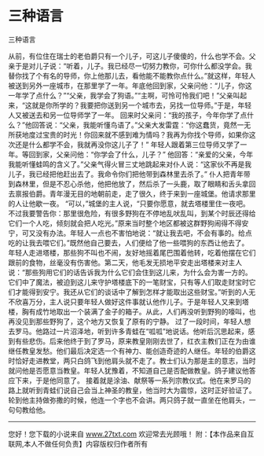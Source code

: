 # 三种语言

三种语言 

从前，有位住在瑞士的老伯爵只有一个儿子，可这儿子傻傻的，什么也学不会。父亲于是对儿子说：“听着，儿子。我已经尽一切努力教你，可你什么都没学会。我替你找了个有名的导师，你上他那儿去，看他能不能教你点什么。”就这样，年轻人被送到另外一座城市，在那里学了一年。年底他回到家，父亲问他：“儿子，你这一年学了点什么？”“父亲，我学会了狗语。”“主啊，可怜可怜我们吧！”父亲叫起来，“这就是你所学的？我要把你送到另一个城市去，另找一位导师。”于是，年轻人又被送去和另一位导师学了一年。 
回来时父亲问：“我的孩子，今年你学了点什么？”他回答说：“父亲，我能听懂鸟语了。”父亲大发雷霆：“你这蠢货，竟然一无所获地度过宝贵的时光！你回来就不感到难为情吗？我再为你找个导师，如果你这次还是什么都学不会，我就再没你这儿子了！” 
年轻人跟着第三位导师又学了一年。等回到家，父亲问他：“你学会了什么，儿子？” 
他回答：“亲爱的父亲，今年我能听懂蛙鸣的含义了。”父亲气得火冒三丈地跳起来对仆人说：“这家伙不再是我儿子，我已经把他赶出去了。我命令你们把他带到森林里去杀了。” 
仆人把青年带到森林里，但是不忍心杀他，他把他放了，然后杀了一头鹿，取了眼睛和舌头拿回去禀报伯爵。青年漫无目的地朝前走，走了很久，终于来到一座城堡。他请求那里的人让他歇一夜。 
“可以，”城堡的主人说，“只要你愿意，就去塔楼里住一夜吧。不过我要警告你：那里很危险，有很多野狗在不停地乱吠乱叫，到某个时辰还得给它们一个人吃，倾刻就会把人吃光。”原来当时整个地区都被这群野狗闹得不得安宁，可又没有办法。年轻人一点也不害怕地说：“就让我去吧，不会有事的。给点吃的让我去喂它们。”既然他自己要去，人们便给了他一些喂狗的东西让他去了。 
年轻人走进塔楼，那些狗不叫也不闹，友好地摇着尾巴围着他转，吃着他摆在它们跟前的食物，丝毫没有伤害他。第二天，他毛发无损地平安走出塔楼来对主人说：“那些狗用它们的话告诉我为什么它们会住到这儿来，为什么会为害一方的。它们中了魔法，被迫到这儿来守护塔楼底下的一笔财宝，只有等人们取走财宝时它们才能得到安宁。我还从它们的谈话中了解到怎样才能取出这些财宝。”听到的人无不欣喜万分，主人说只要年轻人做好这件事就认他作儿子。于是年轻人又来到塔楼，胸有成竹地取出一个装满了金子的箱子。从此，人们再没听到野狗的嚎叫，也再没见到那些野狗了，这个地方又恢复了原有的宁静。 
过了一段时间，年轻人想去罗马。他路过一片沼泽地，听到许多青蛙在“呱呱”地说话。他听后沉思起来，感到有些悲伤。后来他终于到了罗马，原来教皇刚刚去世了，红衣主教们正在为由谁继任教皇发愁。他们最后决定选一个有神力、能创造奇迹的人继任。年轻的伯爵这时恰好走进教堂，两只白鸽飞到他肩头就不走了。教士们认为那是主的意志，当时就问他是否愿意当教皇。年轻人犹豫着，不知道自己是否配做教皇。鸽子建议他答应下来，于是他同意了。 
接着就是涂油、献祭等一系列宗教仪式。他在来罗马的路上就听到青蛙们说自己会当上神圣的教皇，他当时大为震惊，这时正好验证了。轮到他主持做弥撒的时候，他连一个字也不会讲。两只鸽子就一直坐在他肩头，一句句教给他。 

                  
--------------------
您好！您下载的小说来自 www.27txt.com 欢迎常去光顾哦！
附：【本作品来自互联网,本人不做任何负责】内容版权归作者所有